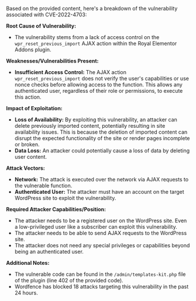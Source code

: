 Based on the provided content, here's a breakdown of the vulnerability associated with CVE-2022-4703:

**Root Cause of Vulnerability:**

*   The vulnerability stems from a lack of access control on the `wpr_reset_previous_import` AJAX action within the Royal Elementor Addons plugin.

**Weaknesses/Vulnerabilities Present:**

*   **Insufficient Access Control:** The AJAX action `wpr_reset_previous_import` does not verify the user's capabilities or use nonce checks before allowing access to the function. This allows any authenticated user, regardless of their role or permissions, to execute this action.

**Impact of Exploitation:**

*   **Loss of Availability:** By exploiting this vulnerability, an attacker can delete previously imported content, potentially resulting in site availability issues. This is because the deletion of imported content can disrupt the expected functionality of the site or render pages incomplete or broken.
*   **Data Loss:** An attacker could potentially cause a loss of data by deleting user content.

**Attack Vectors:**

*   **Network:** The attack is executed over the network via AJAX requests to the vulnerable function.
*   **Authenticated User:** The attacker must have an account on the target WordPress site to exploit the vulnerability.

**Required Attacker Capabilities/Position:**

*   The attacker needs to be a registered user on the WordPress site. Even a low-privileged user like a subscriber can exploit this vulnerability.
*   The attacker needs to be able to send AJAX requests to the WordPress site.
*   The attacker does not need any special privileges or capabilities beyond being an authenticated user.

**Additional Notes:**
* The vulnerable code can be found in the `/admin/templates-kit.php` file of the plugin (line 402 of the provided code).
* Wordfence has blocked 18 attacks targeting this vulnerability in the past 24 hours.